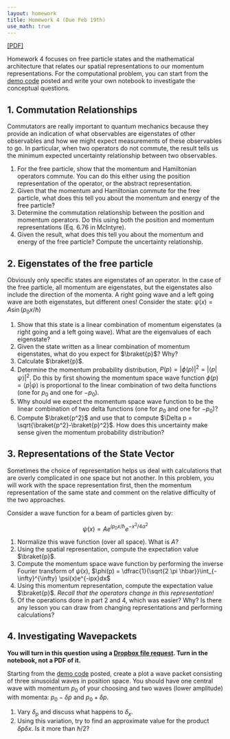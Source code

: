 ```yaml
---
layout: homework
title: Homework 4 (Due Feb 19th)
use_math: true
---
```


[[PDF]](./homework4.pdf)

Homework 4 focuses on free particle states and the mathematical architecture that relates our spatial representations to our momentum representations. For the computational problem, you can start from the [demo code](../notes/in-class/Wavepacket_Demo.ipynb) posted and write your own notebook to investigate the conceptual questions.


## 1. Commutation Relationships

Commutators are really important to quantum mechanics because they provide an indication of what observables are eigenstates of other observables and how we might expect measurements of these observables to go. In particular, when two operators do not commute, the result tells us the minimum expected uncertainty relationship between two observables.

1. For the free particle, show that the momentum and Hamiltonian operators commute. You can do this either using the position representation of the operator, or the abstract representation.
2. Given that the momentum and Hamiltonian commute for the free particle, what does this tell you about the momentum and energy of the free particle?
3. Determine the commutation relationship between the position and momentum operators. Do this using both the position and momentum representations (Eq. 6.76 in McIntyre).
4. Given the result, what does this tell you about the momentum and energy of the free particle? Compute the uncertainty relationship.

## 2. Eigenstates of the free particle

Obviously only specific states are eigenstates of an operator. In the case of the free particle, all momentum are eigenstates, but the eigenstates also include the direction of the momenta. A right going wave and a left going wave are both eigenstates, but different ones! Consider the state: $\psi(x) = A\sin(p_0x/\hbar)$

1. Show that this state is a linear combination of momentum eigenstates (a right going and a left going wave). What are the eigenvalues of each eigenstate?
2. Given the state written as a linear combination of momentum eigenstates, what do you expect for $\braket{p}$? Why?
3. Calculate $\braket{p}$.
4. Determine the momentum probability distribution, $P(p) = \vert\phi(p)\vert^2 = \vert\langle p\vert \psi \rangle\vert^2$. Do this by first showing the momentum space wave function $\phi(p) = \langle p\vert \psi \rangle$ is proportional to the linear combination of two delta functions (one for $p_0$ and one for $-p_0$).
5. Why should we expect the momentum space wave function to be the linear combination of two delta functions (one for $p_0$ and one for $-p_0$)?
6. Compute $\braket{p^2}$ and use that to compute $\Delta p = \sqrt{\braket{p^2}-\braket{p}^2}$. How does this uncertainty make sense given the momentum probability distribution?

## 3. Representations of the State Vector

Sometimes the choice of representation helps us deal with calculations that are overly complicated in one space but not another. In this problem, you will work with the space representation first, then the momentum representation of the same state and comment on the relative difficulty of the two approaches.

Consider a wave function for a beam of particles given by:

$$\psi(x) = Ae^{ip_0x/\hbar}e^{-x^2/4\alpha^2}$$

1. Normalize this wave function (over all space). What is $A$?
2. Using the spatial representation, compute the expectation value $\braket{p}$.
3. Compute the momentum space wave function by performing the inverse Fourier transform of $\psi(x)$, $\phi(p) = \dfrac{1}{\sqrt{2 \pi \hbar}}\int_{-\infty}^{\infty} \psi(x)e^{-ipx}dx$
4. Using this momentum representation, compute the expectation value $\braket{p}$. *Recall that the operators change in this representation!*
5. Of the operations done in part 2 and 4, which was easier? Why? Is there any lesson you can draw from changing representations and performing calculations?

## 4. Investigating Wavepackets

**You will turn in this question using a [Dropbox file request](https://www.dropbox.com/request/NGQ7VzpxvTaBfbaRuxIT). Turn in the notebook, not a PDF of it.**


Starting from the [demo code](../notes/in-class/Wavepacket_Demo.ipynb) posted, create a plot a wave packet consisting of three sinusoidal waves in position space. You should have one central wave with momentum $p_0$ of your choosing and two waves (lower amplitude) with momenta: $p_0 - \delta p$ and $p_0 + \delta p$.
1. Vary $\delta_p$ and discuss what happens to $\delta_x$.
2. Using this variation, try to find an approximate value for the product $\delta p \delta x$. Is it more than $\hbar/2$?
